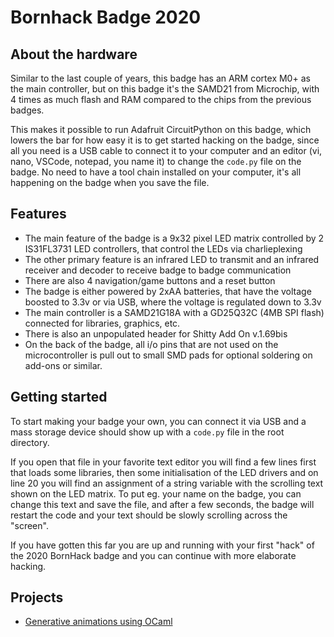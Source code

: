 # Bornhack Badge 2020

## About the hardware

Similar to the last couple of years, this badge has an ARM cortex M0+ as the main
controller, but on this badge it's the SAMD21 from Microchip, with 4 times as much
flash and RAM compared to the chips from the previous badges.

This makes it possible to run Adafruit CircuitPython on this badge, which lowers the
bar for how easy it is to get started hacking on the badge, since all you need is a
USB cable to connect it to your computer and an editor (vi, nano, VSCode, notepad,
you name it) to change the `code.py` file on the badge. No need to have a tool chain
installed on your computer, it's all happening on the badge when you save the file.

## Features

- The main feature of the badge is a 9x32 pixel LED matrix controlled by 2
IS31FL3731 LED controllers, that control the LEDs via charlieplexing
- The other primary feature is an infrared LED to transmit and an infrared receiver
and decoder to receive badge to badge communication
- There are also 4 navigation/game buttons and a reset button
- The badge is either powered by 2xAA batteries, that have the voltage boosted to
3.3v or via USB, where the voltage is regulated down to 3.3v
- The main controller is a SAMD21G18A with a GD25Q32C (4MB SPI flash) connected
for libraries, graphics, etc.
- There is also an unpopulated header for Shitty Add On v.1.69bis
- On the back of the badge, all i/o pins that are not used on the microcontroller
is pull out to small SMD pads for optional soldering on add-ons or similar.

## Getting started

To start making your badge your own, you can connect it via USB and a mass storage
device should show up with a `code.py` file in the root directory.

If you open that file in your favorite text editor you will find a few lines first
that loads some libraries, then some initialisation of the LED drivers and on line 20
you will find an assignment of a string variable with the scrolling text shown on
the LED matrix. To put eg. your name on the badge, you can change this text and save
the file, and after a few seconds, the badge will restart the code and your text
should be slowly scrolling across the "screen".

If you have gotten this far you are up and running with your first "hack" of the
2020 BornHack badge and you can continue with more elaborate hacking.

## Projects 

- [Generative animations using OCaml](https://github.com/rand00/bornhack2020-badge_generative-animations)



